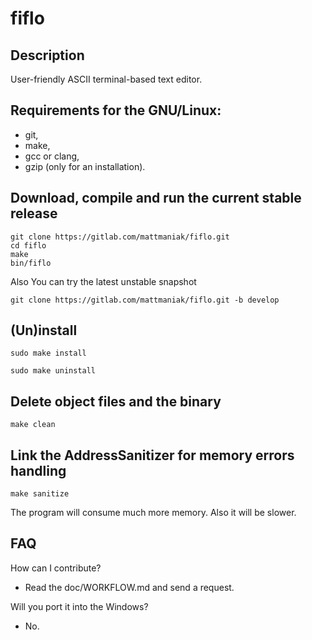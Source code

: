# fiflo

## Description
User-friendly ASCII terminal-based text editor.

## Requirements for the GNU/Linux:
- git,
- make,
- gcc or clang,
- gzip (only for an installation).

## Download, compile and run the current stable release
```
git clone https://gitlab.com/mattmaniak/fiflo.git
cd fiflo
make
bin/fiflo
```

Also You can try the latest unstable snapshot
```
git clone https://gitlab.com/mattmaniak/fiflo.git -b develop
```

## (Un)install
```
sudo make install
```
```
sudo make uninstall
```

## Delete object files and the binary
```
make clean
```

## Link the AddressSanitizer for memory errors handling
```
make sanitize
```
The program will consume much more memory. Also it will be slower.

## FAQ
How can I contribute?
- Read the doc/WORKFLOW.md and send a request.

Will you port it into the Windows?
- No.
